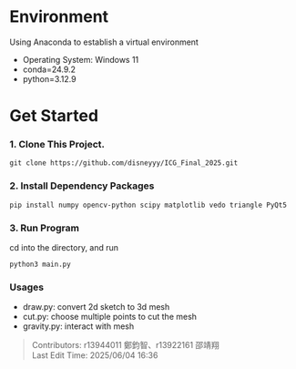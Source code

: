 # Environment
Using Anaconda to establish a virtual environment  
* Operating System: Windows 11
* conda=24.9.2
* python=3.12.9
# Get Started
### 1. Clone This Project.  
```
git clone https://github.com/disneyyy/ICG_Final_2025.git
```  
### 2. Install Dependency Packages  
```
pip install numpy opencv-python scipy matplotlib vedo triangle PyQt5
```
### 3. Run Program
cd into the directory, and run  
```
python3 main.py
```  
### Usages
* draw.py: convert 2d sketch to 3d mesh
* cut.py: choose multiple points to cut the mesh
* gravity.py: interact with mesh

> Contributors: r13944011 鄭鈞智、r13922161 邵靖翔  
> Last Edit Time: 2025/06/04 16:36
